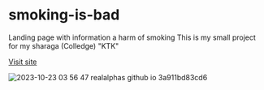 # smoking-is-bad
Landing page with information a harm of smoking
This is my small project for my sharaga (Colledge) "KTK"

[Visit site](https://realalphas.github.io/smoking-is-bad/)

![2023-10-23 03 56 47 realalphas github io 3a911bd83cd6](https://github.com/REALalphas/smoking-is-bad/assets/26285012/9f0599cf-2cd5-4930-b4cb-b7c739187137)

